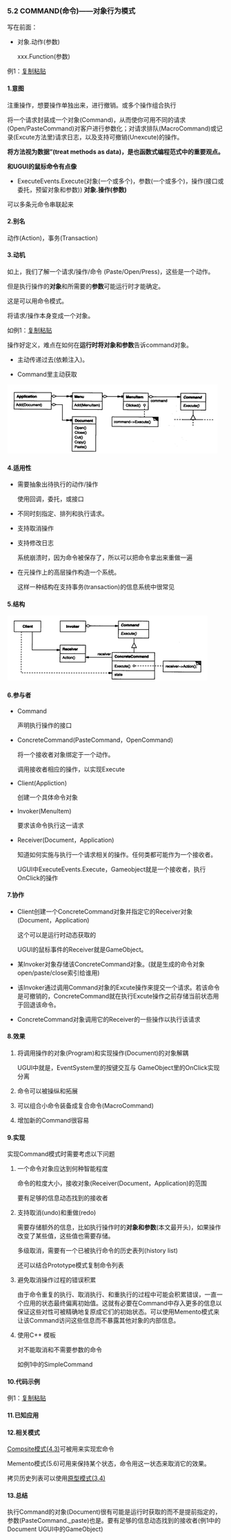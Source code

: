 ### 5.2 COMMAND(命令)——对象行为模式

写在前面：

* 对象.动作(参数)

  xxx.Function(参数)

例1：[复制粘贴](code/5.2命令/复制粘贴)

#### 1.意图

注重操作，想要操作单独出来，进行撤销。或多个操作组合执行

将一个请求封装成一个对象(Command)，从而使你可用不同的请求(Open/PasteCommand)对客户进行参数化；对请求排队(MacroCommand)或记录(Excute方法里)请求日志，以及支持可撤销(Unexcute)的操作。

**将方法视为数据”(treat methods as data)，是也函数式编程范式中的重要观点。**

**和UGUI的鼠标命令有点像**

* ExecuteEvents.Execute(对象(一个或多个)，参数(一个或多个)，操作(接口或委托，预留对象和参数))
  **对象.操作(参数)**

可以多条元命令串联起来

#### 2.别名

动作(Action)，事务(Transaction)

#### 3.动机

如上，我们了解一个请求/操作/命令 (Paste/Open/Press)，这些是一个动作。

但是执行操作的**对象**和所需要的**参数**可能运行时才能确定。

这是可以用命令模式。

将请求/操作本身变成一个对象。

如例1：[复制粘贴](code/5.2命令/复制粘贴)

操作好定义，难点在如何在**运行时将对象和参数**告诉command对象。

* 主动传递过去(依赖注入)。

* Command里主动获取

![](pic/25.png)

#### 4.适用性

* 需要抽象出待执行的动作/操作

  使用回调，委托，或接口

* 不同时刻指定、排列和执行请求。

* 支持取消操作

* 支持修改日志

  系统崩溃时，因为命令被保存了，所以可以把命令拿出来重做一遍

* 在元操作上的高层操作构造一个系统。

  这样一种结构在支持事务(transaction)的信息系统中很常见

#### 5.结构

![](pic/26.png)



#### 6.参与者

* Command

  声明执行操作的接口

* ConcreteCommand(PasteCommand，OpenCommand)

  将一个接收者对象绑定于一个动作。

  调用接收者相应的操作，以实现Execute

* Client(Appliction)

  创建一个具体命令对象

* Invoker(MenuItem)

  要求该命令执行这一请求

* Receiver(Document，Application)

  知道如何实施与执行一个请求相关的操作。任何类都可能作为一个接收者。

  UGUI中ExecuteEvents.Execute，Gameobject就是一个接收者，执行OnClick的操作

#### 7.协作

* Client创建一个ConcreteCommand对象并指定它的Receiver对象(Document，Application)

  这个可以是运行时动态获取的

  UGUI的鼠标事件的Receiver就是GameObject。

* 某Invoker对象存储该ConcreteCommand对象。(就是生成的命令对象open/paste/close索引给谁用)

* 该Invoker通过调用Command对象的Excute操作来提交一个请求。若该命令是可撤销的，ConcreteCommand就在执行Excute操作之前存储当前状态用于回退该命令。

* ConcreteCommand对象调用它的Receiver的一些操作以执行该请求

#### 8.效果

1. 将调用操作的对象(Program)和实现操作(Document)的对象解耦

   UGUI中就是，EventSystem里的按键交互与 GameObject里的OnClick实现 分离

2. 命令可以被操纵和拓展
3. 可以组合小命令装备成复合命令(MacroCommand)
4. 增加新的Command很容易

#### 9.实现

实现Command模式时需要考虑以下问题

1. 一个命令对象应达到何种智能程度

   命令的粒度大小，接收对象(Receiver(Document，Application)的范围

   要有足够的信息动态找到的接收者

2. 支持取消(undo)和重做(redo)

   需要存储额外的信息，比如执行操作时的**对象和参数**(本文最开头)，如果操作改变了某些值，这些值也需要存储。

   多级取消，需要有一个已被执行命令的历史表列(history list)

   还可以结合Prototype模式复制命令列表

3. 避免取消操作过程的错误积累

   由于命令重复的执行、取消执行、和重执行的过程中可能会积累错误，一直一个应用的状态最终偏离初始值。这就有必要在Command中存入更多的信息以保证这些对性可被精确地复原成它们的初始状态。可以使用Memento模式来让该Command访问这些信息而不暴露其他对象的内部信息。

4. 使用C++ 模板 

   对不能取消和不需要参数的命令

   如例1中的SimpleCommand

#### 10.代码示例

例1：[复制粘贴](code/5.2命令/复制粘贴)

#### 11.已知应用

#### 12.相关模式

[Compsite模式(4.3)](4.3组合(Composite).md)可被用来实现宏命令

Memento模式(5.6)可用来保持某个状态，命令用这一状态来取消它的效果。

拷贝历史列表可以使用[原型模式(3.4)](3.4原型(Prototype).md)

#### 13.总结

执行Command的对象(Document)很有可能是运行时获取的而不是提前指定的，参数(PasteCommand._paste)也是。要有足够的信息动态找到的接收者(例1中的Document UGUI中的GameObject)
